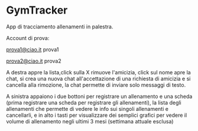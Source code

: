 # GymTracker
App di tracciamento allenamenti in palestra.

Account di prova:

prova1@ciao.it 
prova1

prova2@ciao.it
prova2

A destra appre la lista,click sulla X rimuove l'amicizia, click sul nome apre la chat, si crea una nuova chat all'accettazione di una richiesta di amicizia e si cancella alla rimozione, la chat permette di inviare solo messaggi di testo.

A sinistra appaiono i due bottoni per registrare un allenamento e una scheda (prima registrare una scheda per registrare gli allenamenti), la lista degli allenamenti che permette di vedere le info sui singoli allenamenti e cancellarli, e in alto i tasti per visualizzare dei semplici grafici per vedere il volume di allenamento negli ultimi 3 mesi (settimana attuale esclusa)

